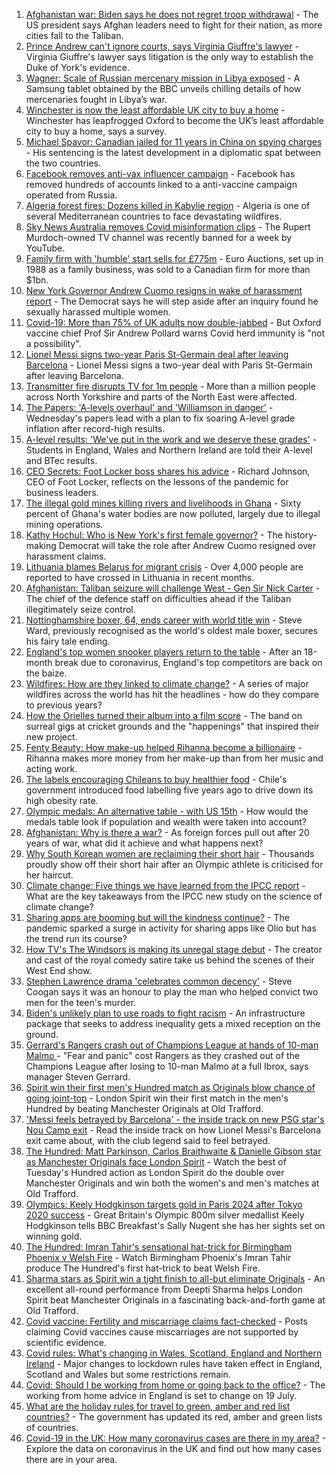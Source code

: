 1. [Afghanistan war: Biden says he does not regret troop withdrawal](https://www.bbc.co.uk/news/world-asia-58167408) - The US president says Afghan leaders need to fight for their nation, as more cities fall to the Taliban.
2. [Prince Andrew can't ignore courts, says Virginia Giuffre's lawyer](https://www.bbc.co.uk/news/uk-58167469) - Virginia Giuffre's lawyer says litigation is the only way to establish the Duke of York's evidence.
3. [Wagner: Scale of Russian mercenary mission in Libya exposed](https://www.bbc.co.uk/news/world-africa-58009514) - A Samsung tablet obtained by the BBC unveils chilling details of how mercenaries fought in Libya’s war.
4. [Winchester is now the least affordable UK city to buy a home](https://www.bbc.co.uk/news/business-58162371) - Winchester has leapfrogged Oxford to become the UK’s least affordable city to buy a home, says a survey.
5. [Michael Spavor: Canadian jailed for 11 years in China on spying charges](https://www.bbc.co.uk/news/world-asia-china-58168587) - His sentencing is the latest development in a diplomatic spat between the two countries.
6. [Facebook removes anti-vax influencer campaign](https://www.bbc.co.uk/news/blogs-trending-58167339) - Facebook has removed hundreds of accounts linked to a anti-vaccine campaign operated from Russia.
7. [Algeria forest fires: Dozens killed in Kabylie region](https://www.bbc.co.uk/news/world-africa-58165169) - Algeria is one of several Mediterranean countries to face devastating wildfires.
8. [Sky News Australia removes Covid misinformation clips](https://www.bbc.co.uk/news/world-australia-58168048) - The Rupert Murdoch-owned TV channel was recently banned for a week by YouTube.
9. [Family firm with 'humble' start sells for £775m](https://www.bbc.co.uk/news/uk-northern-ireland-58165295) - Euro Auctions, set up in 1988 as a family business, was sold to a Canadian firm for more than $1bn.
10. [New York Governor Andrew Cuomo resigns in wake of harassment report](https://www.bbc.co.uk/news/world-us-canada-58164719) - The Democrat says he will step aside after an inquiry found he sexually harassed multiple women.
11. [Covid-19: More than 75% of UK adults now double-jabbed](https://www.bbc.co.uk/news/uk-58162318) - But Oxford vaccine chief Prof Sir Andrew Pollard warns Covid herd immunity is "not a possibility".
12. [Lionel Messi signs two-year Paris St-Germain deal after leaving Barcelona](https://www.bbc.co.uk/sport/football/58163106) - Lionel Messi signs a two-year deal with Paris St-Germain after leaving Barcelona.
13. [Transmitter fire disrupts TV for 1m people](https://www.bbc.co.uk/news/uk-england-tees-58163612) - More than a million people across North Yorkshire and parts of the North East were affected.
14. [The Papers: 'A-levels overhaul' and 'Williamson in danger'](https://www.bbc.co.uk/news/blogs-the-papers-58167458) - Wednesday's papers lead with a plan to fix soaring A-level grade inflation after record-high results.
15. [A-level results: 'We've put in the work and we deserve these grades'](https://www.bbc.co.uk/news/education-58160873) - Students in England, Wales and Northern Ireland are told their A-level and BTec results.
16. [CEO Secrets: Foot Locker boss shares his advice](https://www.bbc.co.uk/news/business-58101254) - Richard Johnson, CEO of Foot Locker, reflects on the lessons of the pandemic for business leaders.
17. [The illegal gold mines killing rivers and livelihoods in Ghana](https://www.bbc.co.uk/news/world-africa-58119653) - Sixty percent of Ghana's water bodies are now polluted, largely due to illegal mining operations.
18. [Kathy Hochul: Who is New York's first female governor?](https://www.bbc.co.uk/news/world-us-canada-58167825) - The history-making Democrat will take the role after Andrew Cuomo resigned over harassment claims.
19. [Lithuania blames Belarus for migrant crisis](https://www.bbc.co.uk/news/world-europe-58121577) - Over 4,000 people are reported to have crossed in Lithuania in recent months.
20. [Afghanistan: Taliban seizure will challenge West - Gen Sir Nick Carter](https://www.bbc.co.uk/news/world-asia-58158658) - The chief of the defence staff on difficulties ahead if the Taliban illegitimately seize control.
21. [Nottinghamshire boxer, 64, ends career with world title win](https://www.bbc.co.uk/news/uk-england-nottinghamshire-58150699) - Steve Ward, previously recognised as the world's oldest male boxer, secures his fairy tale ending.
22. [England's top women snooker players return to the table](https://www.bbc.co.uk/news/uk-england-58139811) - After an 18-month break due to coronavirus, England's top competitors are back on the baize.
23. [Wildfires: How are they linked to climate change?](https://www.bbc.co.uk/news/58159451) - A series of major wildfires across the world has hit the headlines - how do they compare to previous years?
24. [How the Orielles turned their album into a film score](https://www.bbc.co.uk/news/entertainment-arts-58083762) - The band on surreal gigs at cricket grounds and the "happenings" that inspired their new project.
25. [Fenty Beauty: How make-up helped Rihanna become a billionaire](https://www.bbc.co.uk/news/newsbeat-58084543) - Rihanna makes more money from her make-up than from her music and acting work.
26. [The labels encouraging Chileans to buy healthier food](https://www.bbc.co.uk/news/world-latin-america-57553315) - Chile's government introduced food labelling five years ago to drive down its high obesity rate.
27. [Olympic medals: An alternative table - with US 15th](https://www.bbc.co.uk/news/world-us-canada-58143550) - How would the medals table look if population and wealth were taken into account?
28. [Afghanistan: Why is there a war?](https://www.bbc.co.uk/news/world-asia-49192495) - As foreign forces pull out after 20 years of war, what did it achieve and what happens next?
29. [Why South Korean women are reclaiming their short hair](https://www.bbc.co.uk/news/world-asia-58082355) - Thousands proudly show off their short hair after an Olympic athlete is criticised for her haircut.
30. [Climate change: Five things we have learned from the IPCC report](https://www.bbc.co.uk/news/science-environment-58138714) - What are the key takeaways from the IPCC new study on the science of climate change?
31. [Sharing apps are booming but will the kindness continue?](https://www.bbc.co.uk/news/business-57981598) - The pandemic sparked a surge in activity for sharing apps like Olio but has the trend run its course?
32. [How TV's The Windsors is making its unregal stage debut](https://www.bbc.co.uk/news/entertainment-arts-58101586) - The creator and cast of the royal comedy satire take us behind the scenes of their West End show.
33. [Stephen Lawrence drama 'celebrates common decency'](https://www.bbc.co.uk/news/entertainment-arts-58112588) - Steve Coogan says it was an honour to play the man who helped convict two men for the teen's murder.
34. [Biden's unlikely plan to use roads to fight racism](https://www.bbc.co.uk/news/world-us-canada-58106414) - An infrastructure package that seeks to address inequality gets a mixed reception on the ground.
35. [Gerrard's Rangers crash out of Champions League at hands of 10-man Malmo ](https://www.bbc.co.uk/sport/football/58137804) - "Fear and panic" cost Rangers as they crashed out of the Champions League after losing to 10-man Malmo at a full Ibrox, says manager Steven Gerrard.
36. [Spirit win their first men's Hundred match as Originals blow chance of going joint-top](https://www.bbc.co.uk/sport/cricket/58161079) - London Spirit win their first match in the men's Hundred by beating Manchester Originals at Old Trafford.
37. ['Messi feels betrayed by Barcelona' - the inside track on new PSG star's Nou Camp exit](https://www.bbc.co.uk/sport/football/58157038) - Read the inside track on how Lionel Messi's Barcelona exit came about, with the club legend said to feel betrayed.
38. [The Hundred: Matt Parkinson, Carlos Braithwaite & Danielle Gibson star as Manchester Originals face London Spirit](https://www.bbc.co.uk/sport/av/cricket/58167568) - Watch the best of Tuesday's Hundred action as London Spirit do the double over Manchester Originals and win both the women's and men's matches at Old Trafford.
39. [Olympics: Keely Hodgkinson targets gold in Paris 2024 after Tokyo 2020 success](https://www.bbc.co.uk/sport/av/athletics/58162679) - Great Britain's Olympic 800m silver medallist Keely Hodgkinson tells BBC Breakfast's Sally Nugent she has her sights set on winning gold.
40. [The Hundred: Imran Tahir's sensational hat-trick for Birmingham Phoenix v Welsh Fire](https://www.bbc.co.uk/sport/av/cricket/58153431) - Watch Birmingham Phoenix's Imran Tahir produce The Hundred's first hat-trick to beat Welsh Fire.
41. [Sharma stars as Spirit win a tight finish to all-but eliminate Originals](https://www.bbc.co.uk/sport/cricket/58161076) - An excellent all-round performance from Deepti Sharma helps London Spirit beat Manchester Originals in a fascinating back-and-forth game at Old Trafford.
42. [Covid vaccine: Fertility and miscarriage claims fact-checked](https://www.bbc.co.uk/news/health-57552527) - Posts claiming Covid vaccines cause miscarriages are not supported by scientific evidence.
43. [Covid rules: What's changing in Wales, Scotland, England and Northern Ireland](https://www.bbc.co.uk/news/explainers-52530518) - Major changes to lockdown rules have taken effect in England, Scotland and Wales but some restrictions remain.
44. [Covid: Should I be working from home or going back to the office?](https://www.bbc.co.uk/news/business-52567567) - The working from home advice in England is set to change on 19 July.
45. [What are the holiday rules for travel to green, amber and red list countries?](https://www.bbc.co.uk/news/explainers-52544307) - The government has updated its red, amber and green lists of countries.
46. [Covid-19 in the UK: How many coronavirus cases are there in my area?](https://www.bbc.co.uk/news/uk-51768274) - Explore the data on coronavirus in the UK and find out how many cases there are in your area.
